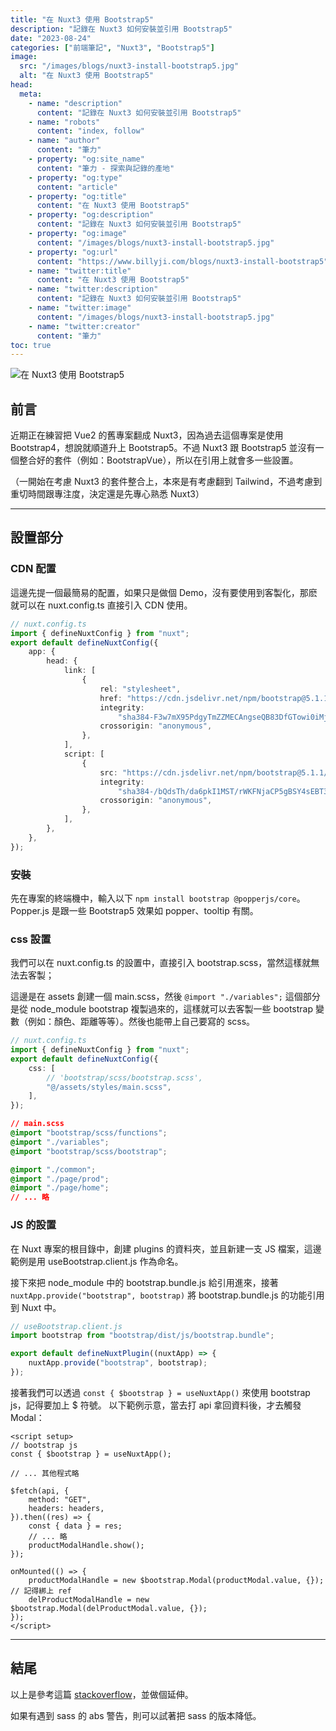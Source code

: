 ```yaml
---
title: "在 Nuxt3 使用 Bootstrap5"
description: "記錄在 Nuxt3 如何安裝並引用 Bootstrap5"
date: "2023-08-24"
categories: ["前端筆記", "Nuxt3", "Bootstrap5"]
image:
  src: "/images/blogs/nuxt3-install-bootstrap5.jpg"
  alt: "在 Nuxt3 使用 Bootstrap5"
head:
  meta:
    - name: "description"
      content: "記錄在 Nuxt3 如何安裝並引用 Bootstrap5"
    - name: "robots"
      content: "index, follow"
    - name: "author"
      content: "筆力"
    - property: "og:site_name"
      content: "筆力 - 探索與記錄的產地"
    - property: "og:type"
      content: "article"
    - property: "og:title"
      content: "在 Nuxt3 使用 Bootstrap5"
    - property: "og:description"
      content: "記錄在 Nuxt3 如何安裝並引用 Bootstrap5"
    - property: "og:image"
      content: "/images/blogs/nuxt3-install-bootstrap5.jpg"
    - property: "og:url"
      content: "https://www.billyji.com/blogs/nuxt3-install-bootstrap5"
    - name: "twitter:title"
      content: "在 Nuxt3 使用 Bootstrap5"
    - name: "twitter:description"
      content: "記錄在 Nuxt3 如何安裝並引用 Bootstrap5"
    - name: "twitter:image"
      content: "/images/blogs/nuxt3-install-bootstrap5.jpg"
    - name: "twitter:creator"
      content: "筆力"
toc: true
---
```


![在 Nuxt3 使用 Bootstrap5](/images/blogs/nuxt3-install-bootstrap5.jpg)

## 前言

近期正在練習把 Vue2 的舊專案翻成 Nuxt3，因為過去這個專案是使用 Bootstrap4，想說就順道升上 Bootstrap5。不過 Nuxt3 跟 Bootstrap5 並沒有一個整合好的套件（例如：BootstrapVue），所以在引用上就會多一些設置。

（一開始在考慮 Nuxt3 的套件整合上，本來是有考慮翻到 Tailwind，不過考慮到重切時間跟專注度，決定還是先專心熟悉 Nuxt3）

---

## 設置部分

### CDN 配置

這邊先提一個最簡易的配置，如果只是做個 Demo，沒有要使用到客製化，那麽就可以在 nuxt.config.ts 直接引入 CDN 使用。

```ts
// nuxt.config.ts
import { defineNuxtConfig } from "nuxt";
export default defineNuxtConfig({
	app: {
		head: {
			link: [
				{
					rel: "stylesheet",
					href: "https://cdn.jsdelivr.net/npm/bootstrap@5.1.1/dist/css/bootstrap.min.css",
					integrity:
						"sha384-F3w7mX95PdgyTmZZMECAngseQB83DfGTowi0iMjiWaeVhAn4FJkqJByhZMI3AhiU",
					crossorigin: "anonymous",
				},
			],
			script: [
				{
					src: "https://cdn.jsdelivr.net/npm/bootstrap@5.1.1/dist/js/bootstrap.bundle.min.js",
					integrity:
						"sha384-/bQdsTh/da6pkI1MST/rWKFNjaCP5gBSY4sEBT38Q/9RBh9AH40zEOg7Hlq2THRZ",
					crossorigin: "anonymous",
				},
			],
		},
	},
});
```

### 安裝

先在專案的終端機中，輸入以下 `npm install bootstrap @popperjs/core`。Popper.js 是跟一些 Bootstrap5 效果如 popper、tooltip 有關。

### css 設置

我們可以在 nuxt.config.ts 的設置中，直接引入 bootstrap.scss，當然這樣就無法去客製；

這邊是在 assets 創建一個 main.scss，然後 `@import "./variables";` 這個部分是從 node_module bootstrap 複製過來的，這樣就可以去客製一些 bootstrap 變數（例如：顏色、距離等等）。然後也能帶上自己要寫的 scss。

```ts
// nuxt.config.ts
import { defineNuxtConfig } from "nuxt";
export default defineNuxtConfig({
	css: [
		// 'bootstrap/scss/bootstrap.scss',
		"@/assets/styles/main.scss",
	],
});
```

```css
// main.scss
@import "bootstrap/scss/functions";
@import "./variables";
@import "bootstrap/scss/bootstrap";

@import "./common";
@import "./page/prod";
@import "./page/home";
// ... 略
```

### JS 的設置

在 Nuxt 專案的根目錄中，創建 plugins 的資料夾，並且新建一支 JS 檔案，這邊範例是用 useBootstrap.client.js 作為命名。

接下來把 node_module 中的 bootstrap.bundle.js 給引用進來，接著 `nuxtApp.provide("bootstrap", bootstrap)` 將 bootstrap.bundle.js 的功能引用到 Nuxt 中。

```js
// useBootstrap.client.js
import bootstrap from "bootstrap/dist/js/bootstrap.bundle";

export default defineNuxtPlugin((nuxtApp) => {
	nuxtApp.provide("bootstrap", bootstrap);
});
```

接著我們可以透過 `const { $bootstrap } = useNuxtApp()` 來使用 bootstrap js，記得要加上 $ 符號。
以下範例示意，當去打 api 拿回資料後，才去觸發 Modal：

```vue
<script setup>
// bootstrap js
const { $bootstrap } = useNuxtApp();

// ... 其他程式略

$fetch(api, {
	method: "GET",
	headers: headers,
}).then((res) => {
	const { data } = res;
	// ... 略
	productModalHandle.show();
});

onMounted(() => {
	productModalHandle = new $bootstrap.Modal(productModal.value, {}); // 記得綁上 ref
	delProductModalHandle = new $bootstrap.Modal(delProductModal.value, {});
});
</script>
```

---

## 結尾

以上是參考這篇 [stackoverflow](https://stackoverflow.com/questions/71795143/how-to-use-bootstrap5-with-vite-and-nuxt3)，並做個延伸。

如果有遇到 sass 的 abs 警告，則可以試著把 sass 的版本降低。

